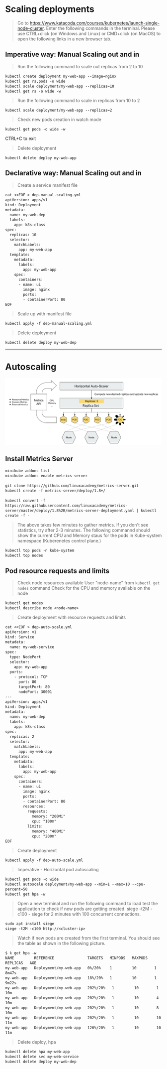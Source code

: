 # Scaling deployments
> Go to https://www.katacoda.com/courses/kubernetes/launch-single-node-cluster. Enter the following commands in the terminal.
Please use CTRL+click (on Windows and Linux) or CMD+click (on MacOS) to open the following links in a new browser tab.
## Imperative way: Manual Scaling out and in 
> Run the following command to scale out replicas from 2 to 10
```
kubectl create deployment my-web-app --image=nginx
kubectl get rs,pods -o wide
kubectl scale deployment/my-web-app --replicas=10
kubectl get rs -o wide -w
```

> Run the following command to scale in replicas from 10 to 2
```
kubectl scale deployment/my-web-app --replicas=2
```
> Check new pods creation in watch mode
```
kubectl get pods -o wide -w
```
CTRL+C to exit

> Delete deployment
```
kubectl delete deploy my-web-app
```

## Declarative way: Manual Scaling out and in
> Create a service manifest file
```
cat <<EOF > dep-manual-scaling.yml
apiVersion: apps/v1
kind: Deployment
metadata:
  name: my-web-dep
  labels:
    app: k8s-class
spec:
  replicas: 10
  selector:
    matchLabels:
      app: my-web-app
  template:
    metadata:
      labels:
        app: my-web-app
    spec:
      containers:
      - name: ui
        image: nginx
        ports:
        - containerPort: 80
EOF
```

> Scale up with manifest file
```
kubectl apply -f dep-manual-scaling.yml
```

> Delete deployment
```
kubectl delete deploy my-web-dep
```

--- 
# Autoscaling
![Autoscaling](images/lab6-1.png)
## Install Metrics Server
```
minikube addons list
minikube addons enable metrics-server

git clone https://github.com/linuxacademy/metrics-server.git
kubectl create -f metrics-server/deploy/1.8+/

kubectl convert -f https://raw.githubusercontent.com/linuxacademy/metrics-server/master/deploy/1.8%2B/metrics-server-deployment.yaml | kubectl create -f -
```
> The above takes few minutes to gather metrics. If you don't see statistics, try after 2-3 minutes.
> The following commannd should show the current CPU and Memory staus for the pods in Kube-system namespace (Kuberenetes control plane.)
```
kubectl top pods -n kube-system
kubectl top nodes
```

## Pod resource requests and limits
> Check node resources available
> User "node-name" from `kubectl get nodes` command
> Check for the CPU and memory available on the node
```
kubectl get nodes
kubectl describe node <node-name>
```

> Create deployment with resource requests and limits
```
cat <<EOF > dep-auto-scale.yml
apiVersion: v1
kind: Service
metadata:
  name: my-web-service
spec:
  type: NodePort
  selector:
    app: my-web-app
  ports:
    - protocol: TCP
      port: 80
      targetPort: 80
      nodePort: 30001
---
apiVersion: apps/v1
kind: Deployment
metadata:
  name: my-web-dep
  labels:
    app: k8s-class
spec:
  replicas: 2
  selector:
    matchLabels:
      app: my-web-app
  template:
    metadata:
      labels:
        app: my-web-app
    spec:
      containers:
      - name: ui
        image: nginx
        ports:
        - containerPort: 80
        resources:
          requests:
            memory: "200Mi"
            cpu: "100m"
          limits:
            memory: "400Mi"
            cpu: "200m"
EOF
```
> Create deployment
```
kubectl apply -f dep-auto-scale.yml
```

> Imperative - Horizontal pod autoscaling
```
kubectl get pods -o wide
kubectl autoscale deployment/my-web-app --min=1 --max=10 --cpu-percent=50
kubectl get hpa -w

```

> Open a new terminal and run the following command to load test the application to check if new pods are getting created.
> siege -t2M -c100 - siege for 2 minutes with 100 concurrent connections.
```
sudo apt install siege
siege -t2M -c100 http://<cluster-ip>

```

> Watch if new pods are created from the first terminal.
> You should see the table as shown in the following picture.
```
$ k get hpa -w
NAME         REFERENCE               TARGETS   MINPODS   MAXPODS   REPLICAS   AGE
my-web-app   Deployment/my-web-app   0%/20%    1         10        1          8m47s
my-web-app   Deployment/my-web-app   18%/20%   1         10        1          9m22s
my-web-app   Deployment/my-web-app   202%/20%   1         10        1          10m
my-web-app   Deployment/my-web-app   202%/20%   1         10        4          10m
my-web-app   Deployment/my-web-app   202%/20%   1         10        8          10m
my-web-app   Deployment/my-web-app   202%/20%   1         10        10         11m
my-web-app   Deployment/my-web-app   126%/20%   1         10        10         11m
```
> Delete deploy, hpa
```
kubectl delete hpa my-web-app
kubectl delete svc my-web-service
kubectl delete deploy my-web-dep
```